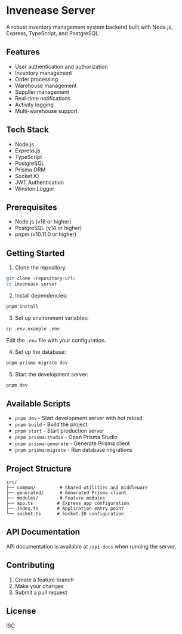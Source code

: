 # Invenease Server

A robust inventory management system backend built with Node.js, Express, TypeScript, and PostgreSQL.

## Features

- User authentication and authorization
- Inventory management
- Order processing
- Warehouse management
- Supplier management
- Real-time notifications
- Activity logging
- Multi-warehouse support

## Tech Stack

- Node.js
- Express.js
- TypeScript
- PostgreSQL
- Prisma ORM
- Socket.IO
- JWT Authentication
- Winston Logger

## Prerequisites

- Node.js (v18 or higher)
- PostgreSQL (v14 or higher)
- pnpm (v10.11.0 or higher)

## Getting Started

1. Clone the repository:
```bash
git clone <repository-url>
cd invenease-server
```

2. Install dependencies:
```bash
pnpm install
```

3. Set up environment variables:
```bash
cp .env.example .env
```
Edit the `.env` file with your configuration.

4. Set up the database:
```bash
pnpm prisma migrate dev
```

5. Start the development server:
```bash
pnpm dev
```

## Available Scripts

- `pnpm dev` - Start development server with hot reload
- `pnpm build` - Build the project
- `pnpm start` - Start production server
- `pnpm prisma:studio` - Open Prisma Studio
- `pnpm prisma:generate` - Generate Prisma client
- `pnpm prisma:migrate` - Run database migrations

## Project Structure

```
src/
├── common/         # Shared utilities and middleware
├── generated/      # Generated Prisma client
├── modules/        # Feature modules
├── app.ts         # Express app configuration
├── index.ts       # Application entry point
└── socket.ts      # Socket.IO configuration
```

## API Documentation

API documentation is available at `/api-docs` when running the server.

## Contributing

1. Create a feature branch
2. Make your changes
3. Submit a pull request

## License

ISC
